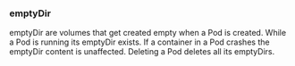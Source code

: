 ### emptyDir
emptyDir are volumes that get created empty when a Pod is created.
While a Pod is running its emptyDir exists. If a container in a Pod crashes the emptyDir content is unaffected. Deleting a Pod deletes all its emptyDirs.

